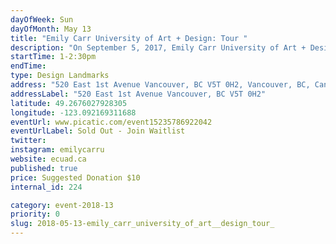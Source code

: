 ```yaml
---
dayOfWeek: Sun
dayOfMonth: May 13
title: "Emily Carr University of Art + Design: Tour "
description: "On September 5, 2017, Emily Carr University of Art + Design officially opened the doors to its new home. The $122-million campus was designed by Diamond Schmitt Architects to facilitate multi-disciplinary approaches to the arts with an emphasis on vision, learning and innovation. <br> <br> Join lead architect Ana Maria Llanos for a tour of the first purpose-built institution of art in design in Canada. RSVP April 24 to reserve a spot."
startTime: 1-2:30pm
endTime: 
type: Design Landmarks
address: "520 East 1st Avenue Vancouver, BC V5T 0H2, Vancouver, BC, Canada"
addressLabel: "520 East 1st Avenue Vancouver, BC V5T 0H2"
latitude: 49.2676027928305
longitude: -123.092169311688
eventUrl: www.picatic.com/event15235786922042
eventUrlLabel: Sold Out - Join Waitlist
twitter: 
instagram: emilycarru
website: ecuad.ca
published: true
price: Suggested Donation $10
internal_id: 224

category: event-2018-13
priority: 0
slug: 2018-05-13-emily_carr_university_of_art__design_tour_
---
```

